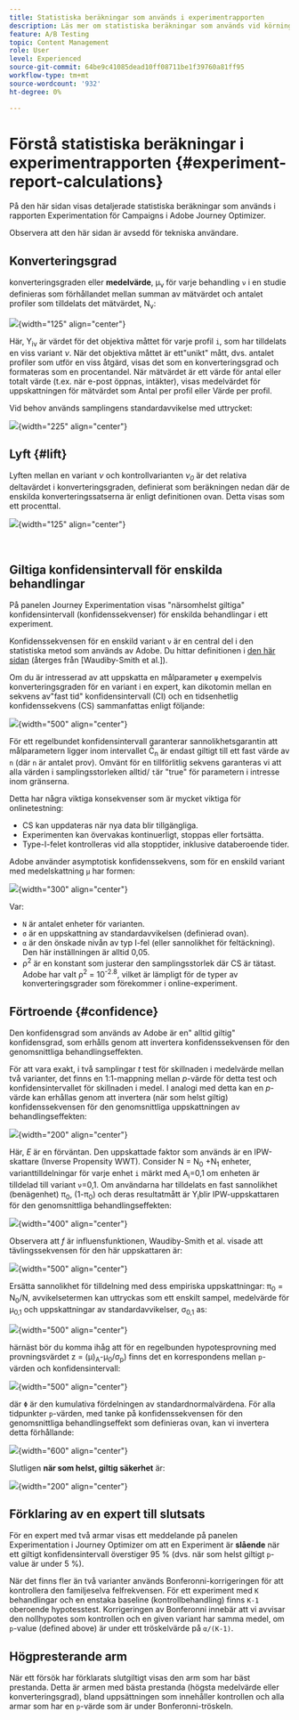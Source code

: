 ```yaml
---
title: Statistiska beräkningar som används i experimentrapporten
description: Läs mer om statistiska beräkningar som används vid körning av experimentrapporter
feature: A/B Testing
topic: Content Management
role: User
level: Experienced
source-git-commit: 64be9c41085dead10ff08711be1f39760a81ff95
workflow-type: tm+mt
source-wordcount: '932'
ht-degree: 0%

---
```


# Förstå statistiska beräkningar i experimentrapporten {#experiment-report-calculations}

På den här sidan visas detaljerade statistiska beräkningar som används i rapporten Experimentation för Campaigns i Adobe Journey Optimizer.

Observera att den här sidan är avsedd för tekniska användare.

## Konverteringsgrad

konverteringsgraden eller **medelvärde**, μ<sub>ν</sub> för varje behandling `ν` i en studie definieras som förhållandet mellan summan av mätvärdet och antalet profiler som tilldelats det mätvärdet, N<sub>ν</sub>:

![](assets/statistical_1.png){width="125" align="center"}

Här, Y<sub>iν</sub> är värdet för det objektiva måttet för varje profil `i`, som har tilldelats en viss variant *ν*. När det objektiva måttet är ett&quot;unikt&quot; mått, dvs. antalet profiler som utför en viss åtgärd, visas det som en konverteringsgrad och formateras som en procentandel. När mätvärdet är ett värde för antal eller totalt värde (t.ex. när e-post öppnas, intäkter), visas medelvärdet för uppskattningen för mätvärdet som Antal per profil eller Värde per profil.

Vid behov används samplingens standardavvikelse med uttrycket:

![](assets/statistical_2.png){width="225" align="center"}

## Lyft {#lift}

Lyften mellan en variant  *ν* och kontrollvarianten  *ν<sub>0</sub>* är det relativa deltavärdet i konverteringsgraden, definierat som beräkningen nedan där de enskilda konverteringssatserna är enligt definitionen ovan. Detta visas som ett procenttal.

![](assets/statistical_3.png){width="125" align="center"}

</br>

## Giltiga konfidensintervall för enskilda behandlingar

På panelen Journey Experimentation visas &quot;närsomhelst giltiga&quot; konfidensintervall (konfidenssekvenser) för enskilda behandlingar i ett experiment.

Konfidenssekvensen för en enskild variant `ν` är en central del i den statistiska metod som används av Adobe. Du hittar definitionen i [den här sidan](https://doi.org/10.48550/arXiv.2103.06476) (återges från [Waudiby-Smith et al.]).

Om du är intresserad av att uppskatta en målparameter `ψ` exempelvis konverteringsgraden för en variant i en expert, kan dikotomin mellan en sekvens av&quot;fast tid&quot; konfidensintervall (CI) och en tidsenhetlig konfidenssekvens (CS) sammanfattas enligt följande:

![](assets/statistical_4.png){width="500" align="center"}

För ett regelbundet konfidensintervall garanterar sannolikhetsgarantin att målparametern ligger inom intervallet Ċ<sub>n</sub> är endast giltigt till ett fast värde av `n` (där `n` är antalet prov). Omvänt för en tillförlitlig sekvens garanteras vi att alla värden i samplingsstorleken alltid/ `t`är &quot;true&quot; för parametern i intresse inom gränserna.

Detta har några viktiga konsekvenser som är mycket viktiga för onlinetestning:

* CS kan uppdateras när nya data blir tillgängliga.
* Experimenten kan övervakas kontinuerligt, stoppas eller fortsätta.
* Type-I-felet kontrolleras vid alla stopptider, inklusive databeroende tider.

Adobe använder asymptotisk konfidenssekvens, som för en enskild variant med medelskattning `μ` har formen:

![](assets/statistical_5.png){width="300" align="center"}

Var:

* `N` är antalet enheter för varianten.
* `σ` är en uppskattning av standardavvikelsen (definierad ovan).
* `α` är den önskade nivån av typ I-fel (eller sannolikhet för feltäckning). Den här inställningen är alltid 0,05.
* ρ<sup>2</sup> är en konstant som justerar den samplingsstorlek där CS är tätast. Adobe har valt ρ<sup>2</sup> = 10<sup>-2.8</sup>, vilket är lämpligt för de typer av konverteringsgrader som förekommer i online-experiment.

## Förtroende {#confidence}

Den konfidensgrad som används av Adobe är en&quot; alltid giltig&quot; konfidensgrad, som erhålls genom att invertera konfidenssekvensen för den genomsnittliga behandlingseffekten.

För att vara exakt, i två samplingar *t* test för skillnaden i medelvärde mellan två varianter, det finns en 1:1-mappning mellan *p*-värde för detta test och konfidensintervallet för skillnaden i medel. I analogi med detta kan en *p*-värde kan erhållas genom att invertera (när som helst giltig) konfidenssekvensen för den genomsnittliga uppskattningen av behandlingseffekten:

![](assets/statistical_6.png){width="200" align="center"}

Här, *E* är en förväntan. Den uppskattade faktor som används är en IPW-skattare (Inverse Propensity WWT). Consider N = N<sub>0</sub> +N<sub>1</sub> enheter, varianttilldelningar för varje enhet `i` märkt med A<sub>i</sub>=0,1 om enheten är tilldelad till variant `ν`=0,1. Om användarna har tilldelats en fast sannolikhet (benägenhet) π<sub>0</sub>, (1-π<sub>0</sub>) och deras resultatmått är Y<sub>i</sub>blir IPW-uppskattaren för den genomsnittliga behandlingseffekten:

![](assets/statistical_12.png){width="400" align="center"}

Observera att *f* är influensfunktionen, Waudiby-Smith et al. visade att tävlingssekvensen för den här uppskattaren är:

![](assets/statistical_7.png){width="500" align="center"}

Ersätta sannolikhet för tilldelning med dess empiriska uppskattningar: π<sub>0</sub> = N<sub>0</sub>/N, avvikelsetermen kan uttryckas som ett enskilt sampel, medelvärde för μ<sub>0,1</sub> och uppskattningar av standardavvikelser, σ<sub>0,1</sub> as:

![](assets/statistical_8.png){width="500" align="center"}

härnäst bör du komma ihåg att för en regelbunden hypotesprovning med provningsvärdet z = (μ)<sub>A</sub>-μ<sub>0</sub>/σ<sub>p</sub>) finns det en korrespondens mellan `p`-värden och konfidensintervall:

![](assets/statistical_9.png){width="500" align="center"}

där `Φ` är den kumulativa fördelningen av standardnormalvärdena. För alla tidpunkter `p`-värden, med tanke på konfidenssekvensen för den genomsnittliga behandlingseffekt som definieras ovan, kan vi invertera detta förhållande:

![](assets/statistical_10.png){width="600" align="center"}

Slutligen **när som helst, giltig säkerhet** är:

![](assets/statistical_11.png){width="200" align="center"}

## Förklaring av en expert till slutsats

För en expert med två armar visas ett meddelande på panelen Experimentation i Journey Optimizer om att en Experiment är **slående** när ett giltigt konfidensintervall överstiger 95 % (dvs. när som helst giltigt `p`-value är under 5 %).

När det finns fler än två varianter används Bonferonni-korrigeringen för att kontrollera den familjeselva felfrekvensen. För ett experiment med `K` behandlingar och en enstaka baseline (kontrollbehandling) finns `K-1` oberoende hypotesstest. Korrigeringen av Bonferonni innebär att vi avvisar den nollhypotes som kontrollen och en given variant har samma medel, om `p`-value (defined above) är under ett tröskelvärde på `α/(K-1)`.

## Högpresterande arm

När ett försök har förklarats slutgiltigt visas den arm som har bäst prestanda. Detta är armen med bästa prestanda (högsta medelvärde eller konverteringsgrad), bland uppsättningen som innehåller kontrollen och alla armar som har en `p`-värde som är under Bonferonni-tröskeln.
